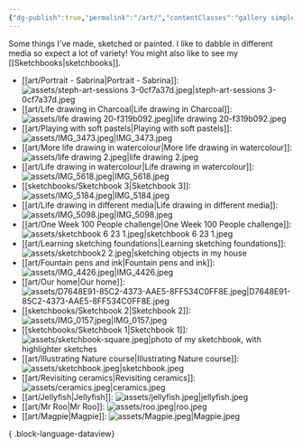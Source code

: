 ```yaml
---
{"dg-publish":true,"permalink":"/art/","contentClasses":"gallery simple","tags":["not-writing"],"noteIcon":""}
---
```



Some things I've made, sketched or painted. I like to dabble in different media so expect a lot of variety! You might also like to see my [[Sketchbooks\|sketchbooks]].

- [[art/Portrait - Sabrina\|Portrait - Sabrina]]: ![assets/steph-art-sessions 3-0cf7a37d.jpeg|steph-art-sessions 3-0cf7a37d.jpeg](/img/user/assets/steph-art-sessions%203-0cf7a37d.jpeg)
- [[art/Life drawing in Charcoal\|Life drawing in Charcoal]]: ![assets/life drawing 20-f319b092.jpeg|life drawing 20-f319b092.jpeg](/img/user/assets/life%20drawing%2020-f319b092.jpeg)
- [[art/Playing with soft pastels\|Playing with soft pastels]]: ![assets/IMG_3473.jpeg|IMG_3473.jpeg](/img/user/assets/IMG_3473.jpeg)
- [[art/More life drawing in watercolour\|More life drawing in watercolour]]: ![assets/life drawing 2.jpeg|life drawing 2.jpeg](/img/user/assets/life%20drawing%202.jpeg)
- [[art/Life drawing in watercolour\|Life drawing in watercolour]]: ![assets/IMG_5618.jpeg|IMG_5618.jpeg](/img/user/assets/IMG_5618.jpeg)
- [[sketchbooks/Sketchbook 3\|Sketchbook 3]]: ![assets/IMG_5184.jpeg|IMG_5184.jpeg](/img/user/assets/IMG_5184.jpeg)
- [[art/Life drawing in different media\|Life drawing in different media]]: ![assets/IMG_5098.jpeg|IMG_5098.jpeg](/img/user/assets/IMG_5098.jpeg)
- [[art/One Week 100 People challenge\|One Week 100 People challenge]]: ![assets/sketchbook 6 23 1.jpeg|sketchbook 6 23 1.jpeg](/img/user/assets/sketchbook%206%2023%201.jpeg)
- [[art/Learning sketching foundations\|Learning sketching foundations]]: ![assets/sketchbook2 2.jpeg|sketching objects in my house](/img/user/assets/sketchbook2%202.jpeg)
- [[art/Fountain pens and ink\|Fountain pens and ink]]: ![assets/IMG_4426.jpeg|IMG_4426.jpeg](/img/user/assets/IMG_4426.jpeg)
- [[art/Our home\|Our home]]: ![assets/D7648E91-85C2-4373-AAE5-8FF534C0FF8E.jpeg|D7648E91-85C2-4373-AAE5-8FF534C0FF8E.jpeg](/img/user/assets/D7648E91-85C2-4373-AAE5-8FF534C0FF8E.jpeg)
- [[sketchbooks/Sketchbook 2\|Sketchbook 2]]: ![assets/IMG_0157.jpeg|IMG_0157.jpeg](/img/user/assets/IMG_0157.jpeg)
- [[sketchbooks/Sketchbook 1\|Sketchbook 1]]: ![assets/sketchbook-square.jpeg|photo of my sketchbook, with highlighter sketches](/img/user/assets/sketchbook-square.jpeg)
- [[art/Illustrating Nature course\|Illustrating Nature course]]: ![assets/sketchbook.jpeg|sketchbook.jpeg](/img/user/assets/sketchbook.jpeg)
- [[art/Revisiting ceramics\|Revisiting ceramics]]: ![assets/ceramics.jpeg|ceramics.jpeg](/img/user/assets/ceramics.jpeg)
- [[art/Jellyfish\|Jellyfish]]: ![assets/jellyfish.jpeg|jellyfish.jpeg](/img/user/assets/jellyfish.jpeg)
- [[art/Mr Roo\|Mr Roo]]: ![assets/roo.jpeg|roo.jpeg](/img/user/assets/roo.jpeg)
- [[art/Magpie\|Magpie]]: ![assets/Magpie.jpeg|Magpie.jpeg](/img/user/assets/Magpie.jpeg)

{ .block-language-dataview}